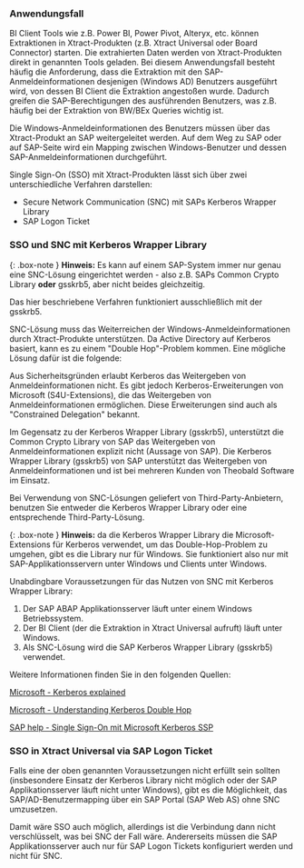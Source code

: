 
### Anwendungsfall

BI Client Tools wie z.B. Power BI, Power Pivot, Alteryx, etc. können Extraktionen in Xtract-Produkten (z.B. Xtract Universal oder Board Connector) starten. Die extrahierten Daten werden von Xtract-Produkten direkt in genannten Tools geladen.
Bei diesem Anwendungsfall besteht häufig die Anforderung, dass die Extraktion mit den SAP-Anmeldeinformationen desjenigen (Windows AD) Benutzers ausgeführt wird, von dessen BI Client die Extraktion angestoßen wurde. Dadurch greifen die SAP-Berechtigungen des ausführenden Benutzers, was z.B. häufig bei der Extraktion von BW/BEx Queries wichtig ist.

Die Windows-Anmeldeinformationen des Benutzers müssen über das Xtract-Produkt an SAP weitergeleitet werden. Auf dem Weg zu SAP oder auf SAP-Seite wird ein Mapping zwischen Windows-Benutzer und dessen SAP-Anmeldeinformationen durchgeführt.

Single Sign-On (SSO) mit Xtract-Produkten lässt sich über zwei unterschiedliche Verfahren darstellen:

- Secure Network Communication (SNC) mit SAPs Kerberos Wrapper Library
- SAP Logon Ticket



### SSO und SNC mit Kerberos Wrapper Library

{: .box-note }
**Hinweis:** Es kann auf einem SAP-System immer nur genau eine SNC-Lösung eingerichtet werden - also z.B. SAPs Common Crypto Library **oder** gsskrb5, aber nicht beides gleichzeitig.

Das hier beschriebene Verfahren funktioniert ausschließlich mit der gsskrb5. 

SNC-Lösung muss das Weiterreichen der Windows-Anmeldeinformationen durch Xtract-Produkte unterstützen. 
Da Active Directory auf Kerberos basiert, kann es zu einem "Double Hop"-Problem kommen. Eine mögliche Lösung dafür ist die folgende: <br>

Aus Sicherheitsgründen erlaubt Kerberos das Weitergeben von Anmeldeinformationen nicht. Es gibt jedoch Kerberos-Erweiterungen von Microsoft (S4U-Extensions), die das Weitergeben von Anmeldeinformationen ermöglichen. Diese Erweiterungen sind auch als "Constrained Delegation" bekannt.

Im Gegensatz zu der Kerberos Wrapper Library (gsskrb5), unterstützt die Common Crypto Library von SAP das Weitergeben von Anmeldeinformationen explizit nicht (Aussage von SAP). Die Kerberos Wrapper Library (gsskrb5) von SAP unterstützt das Weitergeben von Anmeldeinformationen und ist bei mehreren Kunden von Theobald Software im Einsatz. 

Bei Verwendung von SNC-Lösungen geliefert von Third-Party-Anbietern, benutzen Sie entweder die Kerberos Wrapper Library oder eine entsprechende Third-Party-Lösung.

{: .box-note }
**Hinweis:** da die Kerberos Wrapper Library die Microsoft-Extensions für Kerberos verwendet, um das Double-Hop-Problem zu umgehen, gibt es die Library nur für Windows. Sie funktioniert also nur mit SAP-Applikationsservern unter Windows und Clients unter Windows.


Unabdingbare Voraussetzungen für das Nutzen von SNC mit Kerberos Wrapper Library:

1. Der SAP ABAP Applikationsserver läuft unter einem Windows Betriebssystem. 
2. Der BI Client (der die Extraktion in  Xtract Universal aufruft) läuft unter Windows.
3. Als SNC-Lösung wird die SAP Kerberos Wrapper Library (gsskrb5) verwendet.

Weitere Informationen finden Sie in den folgenden Quellen:

[Microsoft - Kerberos explained](https://docs.microsoft.com/en-us/previous-versions/windows/it-pro/windows-2000-server/bb742516(v=technet.10))

[Microsoft - Understanding Kerberos Double Hop](https://blogs.technet.microsoft.com/askds/2008/06/13/understanding-kerberos-double-hop/)

[SAP help - Single Sign-On mit Microsoft Kerberos SSP](https://help.sap.com/viewer/e815bb97839a4d83be6c4fca48ee5777/7.5.9/DE-DE/440ebf6c9b2b0d1ae10000000a114a6b.html)





### SSO in Xtract Universal via SAP Logon Ticket

Falls eine der oben genannten Voraussetzungen nicht erfüllt sein sollten (insbesondere Einsatz der Kerberos Library nicht möglich oder der SAP Applikationsserver läuft nicht unter Windows), gibt es die Möglichkeit, das SAP/AD-Benutzermapping über ein SAP Portal (SAP Web AS) ohne SNC umzusetzen.

Damit wäre SSO auch möglich, allerdings ist die Verbindung dann nicht verschlüsselt, was bei SNC der Fall wäre. Andererseits müssen die SAP Applikationsserver auch nur für SAP Logon Tickets konfiguriert werden und nicht für SNC.
 
